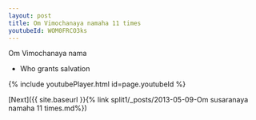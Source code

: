 ```yaml
---
layout: post
title: Om Vimochanaya namaha 11 times
youtubeId: WOM0FRCO3ks
---
```

 
 
Om Vimochanaya nama 
 
 -  Who grants salvation 
 
  
 
  
 
 
 
 
 
 


{% include youtubePlayer.html id=page.youtubeId %}
 
[Next]({{ site.baseurl }}{% link  split1/_posts/2013-05-09-Om susaranaya namaha 11 times.md%})
 
